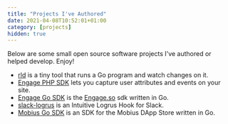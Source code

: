 ```yaml
---
title: "Projects I've Authored"
date: 2021-04-08T10:52:01+01:00
category: [projects]
hidden: true
---
```

Below are some small open source software projects I've authored or helped develop. Enjoy!

- [rld](https://github.com/codehakase/rld) is a tiny tool that runs a Go program and watch changes on it.
- [Engage PHP SDK](https://github.com/engage-so/engage-php) lets you capture user attributes and events on your site.
- [Engage Go SDK](https://github.com/codehakase/engage-go) is the [Engage.so](https://engage.so) sdk written in Go.
- [slack-logrus](https://github.com/codehakase/slack-logrus) is an Intuitive Logrus Hook for Slack.
- [Mobius Go SDK](https://github.com/codehakase/mobius-client-go) is an SDK for the Mobius DApp Store written in Go.
